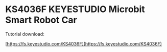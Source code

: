 # KS4036F KEYESTUDIO Microbit Smart Robot Car

Tutorial download:

[https://fs.keyestudio.com/KS4036F](https://fs.keyestudio.com/KS4036F)






